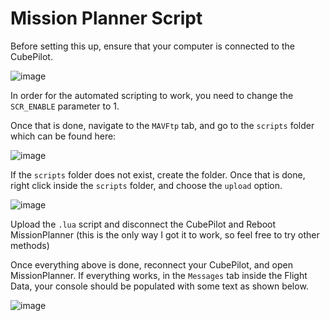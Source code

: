 # Mission Planner Script

Before setting this up, ensure that your computer is connected to the CubePilot.

![image](https://user-images.githubusercontent.com/122445348/228844160-7ee86291-86cd-4d07-b820-5237d09db599.png)

In order for the automated scripting to work, you need to change the `SCR_ENABLE` parameter to 1.

Once that is done, navigate to the `MAVFtp` tab, and go to the `scripts` folder which can be found here:

![image](https://user-images.githubusercontent.com/122445348/228844669-2890e3bc-a176-4b75-accc-9decbfb5b9c4.png)

If the `scripts` folder does not exist, create the folder. Once that is done, right click inside the `scripts` folder, and choose the `upload` option. 

![image](https://user-images.githubusercontent.com/122445348/228848949-7098469b-635c-455d-9a3f-cfb948f7c106.png)

Upload the `.lua` script and disconnect the CubePilot and Reboot MissionPlanner (this is the only way I got it to work, so feel free to try other methods)

Once everything above is done, reconnect your CubePilot, and open MissionPlanner. If everything works, in the `Messages` tab inside the Flight Data, your console should be populated with some text as shown below.

![image](https://user-images.githubusercontent.com/122445348/228845664-252c7d1c-e2a6-4c27-b8b1-bb311fb977f3.png)


